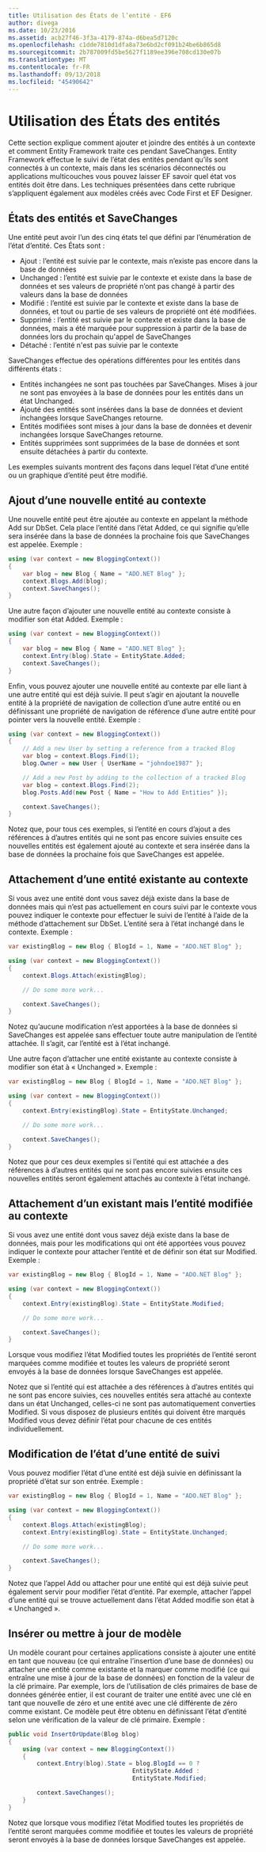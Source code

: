 ```yaml
---
title: Utilisation des États de l’entité - EF6
author: divega
ms.date: 10/23/2016
ms.assetid: acb27f46-3f3a-4179-874a-d6bea5d7120c
ms.openlocfilehash: c1dde7810d1dfa8a73e6bd2cf091b24be6b865d8
ms.sourcegitcommit: 2b787009fd5be5627f1189ee396e708cd130e07b
ms.translationtype: MT
ms.contentlocale: fr-FR
ms.lasthandoff: 09/13/2018
ms.locfileid: "45490642"
---
```

# <a name="working-with-entity-states"></a>Utilisation des États des entités
Cette section explique comment ajouter et joindre des entités à un contexte et comment Entity Framework traite ces pendant SaveChanges.
Entity Framework effectue le suivi de l’état des entités pendant qu’ils sont connectés à un contexte, mais dans les scénarios déconnectés ou applications multicouches vous pouvez laisser EF savoir quel état vos entités doit être dans.
Les techniques présentées dans cette rubrique s’appliquent également aux modèles créés avec Code First et EF Designer.  

## <a name="entity-states-and-savechanges"></a>États des entités et SaveChanges

Une entité peut avoir l’un des cinq états tel que défini par l’énumération de l’état d’entité. Ces États sont :  

- Ajout : l’entité est suivie par le contexte, mais n’existe pas encore dans la base de données  
- Unchanged : l’entité est suivie par le contexte et existe dans la base de données et ses valeurs de propriété n’ont pas changé à partir des valeurs dans la base de données  
- Modifié : l’entité est suivie par le contexte et existe dans la base de données, et tout ou partie de ses valeurs de propriété ont été modifiées.  
- Supprimé : l’entité est suivie par le contexte et existe dans la base de données, mais a été marquée pour suppression à partir de la base de données lors du prochain qu'appel de SaveChanges  
- Détaché : l’entité n'est pas suivie par le contexte  

SaveChanges effectue des opérations différentes pour les entités dans différents états :  

- Entités inchangées ne sont pas touchées par SaveChanges. Mises à jour ne sont pas envoyées à la base de données pour les entités dans un état Unchanged.  
- Ajouté des entités sont insérées dans la base de données et devient inchangées lorsque SaveChanges retourne.  
- Entités modifiées sont mises à jour dans la base de données et devenir inchangées lorsque SaveChanges retourne.  
- Entités supprimées sont supprimées de la base de données et sont ensuite détachées à partir du contexte.  

Les exemples suivants montrent des façons dans lequel l’état d’une entité ou un graphique d’entité peut être modifié.  

## <a name="adding-a-new-entity-to-the-context"></a>Ajout d’une nouvelle entité au contexte  

Une nouvelle entité peut être ajoutée au contexte en appelant la méthode Add sur DbSet.
Cela place l’entité dans l’état Added, ce qui signifie qu’elle sera insérée dans la base de données la prochaine fois que SaveChanges est appelée.
Exemple :  

``` csharp
using (var context = new BloggingContext())
{
    var blog = new Blog { Name = "ADO.NET Blog" };
    context.Blogs.Add(blog);
    context.SaveChanges();
}
```  

Une autre façon d’ajouter une nouvelle entité au contexte consiste à modifier son état Added. Exemple :  

``` csharp
using (var context = new BloggingContext())
{
    var blog = new Blog { Name = "ADO.NET Blog" };
    context.Entry(blog).State = EntityState.Added;
    context.SaveChanges();
}
```  

Enfin, vous pouvez ajouter une nouvelle entité au contexte par elle liant à une autre entité qui est déjà suivie.
Il peut s’agir en ajoutant la nouvelle entité à la propriété de navigation de collection d’une autre entité ou en définissant une propriété de navigation de référence d’une autre entité pour pointer vers la nouvelle entité. Exemple :  

``` csharp
using (var context = new BloggingContext())
{
    // Add a new User by setting a reference from a tracked Blog
    var blog = context.Blogs.Find(1);
    blog.Owner = new User { UserName = "johndoe1987" };

    // Add a new Post by adding to the collection of a tracked Blog
    var blog = context.Blogs.Find(2);
    blog.Posts.Add(new Post { Name = "How to Add Entities" });

    context.SaveChanges();
}
```  

Notez que, pour tous ces exemples, si l’entité en cours d’ajout a des références à d’autres entités qui ne sont pas encore suivies ensuite ces nouvelles entités est également ajouté au contexte et sera insérée dans la base de données la prochaine fois que SaveChanges est appelée.  

## <a name="attaching-an-existing-entity-to-the-context"></a>Attachement d’une entité existante au contexte  

Si vous avez une entité dont vous savez déjà existe dans la base de données mais qui n’est pas actuellement en cours suivi par le contexte vous pouvez indiquer le contexte pour effectuer le suivi de l’entité à l’aide de la méthode d’attachement sur DbSet. L’entité sera à l’état inchangé dans le contexte. Exemple :  

``` csharp
var existingBlog = new Blog { BlogId = 1, Name = "ADO.NET Blog" };

using (var context = new BloggingContext())
{
    context.Blogs.Attach(existingBlog);

    // Do some more work...  

    context.SaveChanges();
}
```  

Notez qu’aucune modification n’est apportées à la base de données si SaveChanges est appelée sans effectuer toute autre manipulation de l’entité attachée. Il s’agit, car l’entité est à l’état inchangé.  

Une autre façon d’attacher une entité existante au contexte consiste à modifier son état à « Unchanged ». Exemple :  

``` csharp
var existingBlog = new Blog { BlogId = 1, Name = "ADO.NET Blog" };

using (var context = new BloggingContext())
{
    context.Entry(existingBlog).State = EntityState.Unchanged;

    // Do some more work...  

    context.SaveChanges();
}
```  

Notez que pour ces deux exemples si l’entité qui est attachée a des références à d’autres entités qui ne sont pas encore suivies ensuite ces nouvelles entités seront également attachés au contexte à l’état inchangé.  

## <a name="attaching-an-existing-but-modified-entity-to-the-context"></a>Attachement d’un existant mais l’entité modifiée au contexte  

Si vous avez une entité dont vous savez déjà existe dans la base de données, mais pour les modifications qui ont été apportées vous pouvez indiquer le contexte pour attacher l’entité et de définir son état sur Modified.
Exemple :  

``` csharp
var existingBlog = new Blog { BlogId = 1, Name = "ADO.NET Blog" };

using (var context = new BloggingContext())
{
    context.Entry(existingBlog).State = EntityState.Modified;

    // Do some more work...  

    context.SaveChanges();
}
```  

Lorsque vous modifiez l’état Modified toutes les propriétés de l’entité seront marquées comme modifiée et toutes les valeurs de propriété seront envoyés à la base de données lorsque SaveChanges est appelée.  

Notez que si l’entité qui est attachée a des références à d’autres entités qui ne sont pas encore suivies, ces nouvelles entités sera attaché au contexte dans un état Unchanged, celles-ci ne sont pas automatiquement converties Modified.
Si vous disposez de plusieurs entités qui doivent être marqués Modified vous devez définir l’état pour chacune de ces entités individuellement.  

## <a name="changing-the-state-of-a-tracked-entity"></a>Modification de l’état d’une entité de suivi  

Vous pouvez modifier l’état d’une entité est déjà suivie en définissant la propriété d’état sur son entrée. Exemple :  

``` csharp
var existingBlog = new Blog { BlogId = 1, Name = "ADO.NET Blog" };

using (var context = new BloggingContext())
{
    context.Blogs.Attach(existingBlog);
    context.Entry(existingBlog).State = EntityState.Unchanged;

    // Do some more work...  

    context.SaveChanges();
}
```  

Notez que l’appel Add ou attacher pour une entité qui est déjà suivie peut également servir pour modifier l’état d’entité. Par exemple, attacher l’appel d’une entité qui se trouve actuellement dans l’état Added modifie son état à « Unchanged ».  

## <a name="insert-or-update-pattern"></a>Insérer ou mettre à jour de modèle  

Un modèle courant pour certaines applications consiste à ajouter une entité en tant que nouveau (ce qui entraîne l’insertion d’une base de données) ou attacher une entité comme existante et la marquer comme modifié (ce qui entraîne une mise à jour de la base de données) en fonction de la valeur de la clé primaire.
Par exemple, lors de l’utilisation de clés primaires de base de données générée entier, il est courant de traiter une entité avec une clé en tant que nouvelle de zéro et une entité avec une clé différente de zéro comme existant.
Ce modèle peut être obtenu en définissant l’état d’entité selon une vérification de la valeur de clé primaire. Exemple :  

``` csharp
public void InsertOrUpdate(Blog blog)
{
    using (var context = new BloggingContext())
    {
        context.Entry(blog).State = blog.BlogId == 0 ?
                                   EntityState.Added :
                                   EntityState.Modified;

        context.SaveChanges();
    }
}
```  

Notez que lorsque vous modifiez l’état Modified toutes les propriétés de l’entité seront marquées comme modifiée et toutes les valeurs de propriété seront envoyés à la base de données lorsque SaveChanges est appelée.  
